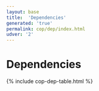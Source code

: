 ```yaml
---
layout: base
title:  'Dependencies'
generated: 'true'
permalink: cop/dep/index.html
udver: '2'
---
```


# Dependencies

{% include cop-dep-table.html %}
